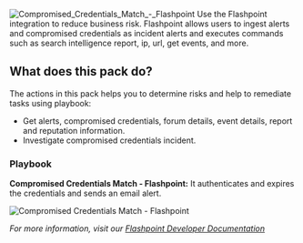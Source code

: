 ![Compromised_Credentials_Match_-_Flashpoint](https://user-images.githubusercontent.com/63335570/129059675-0308dc7c-e590-4987-bfb1-81e39f4507ba.png)
Use the Flashpoint integration to reduce business risk. Flashpoint allows users to ingest alerts and compromised credentials as incident alerts and executes commands such as search intelligence report, ip, url, get events, and more.


## What does this pack do?
The actions in this pack helps you to determine risks and help to remediate tasks using playbook:
- Get alerts, compromised credentials, forum details, event details, report and reputation information.
- Investigate compromised credentials incident.

### Playbook
**Compromised Credentials Match - Flashpoint:** It authenticates and expires the credentials and sends an email alert.

![Compromised Credentials Match - Flashpoint](doc_files/Compromised_Credentials_Match_-_Flashpoint.png)

_For more information, visit our [Flashpoint Developer Documentation](https://docs.fp.tools/)_
